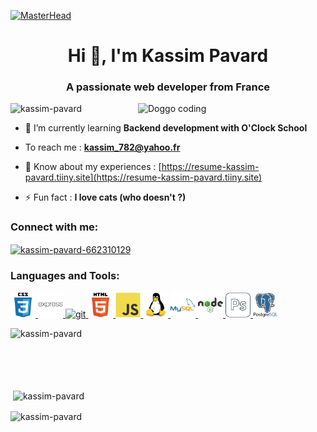 [![MasterHead](https://www.internetcreation.net/wp-content/uploads/2015/04/banner-web-development.png)](https://kassimpavard.io)


<h1 align="center">Hi 👋, I'm Kassim Pavard</h1>
<h3 align="center">A passionate web developer from France</h3>
<img align="right" alt="Doggo coding" width="300" src="https://art.pixilart.com/sr2712ab0b35ecd.gif">

<p align="left"> <img src="https://komarev.com/ghpvc/?username=kassim-pavard&label=Profile%20views&color=0e75b6&style=flat" alt="kassim-pavard" /> </p>

- 🌱 I’m currently learning **Backend development with O'Clock School**

- To reach me : **kassim_782@yahoo.fr**

- 📄 Know about my experiences : [https://resume-kassim-pavard.tiiny.site](https://resume-kassim-pavard.tiiny.site)

- ⚡ Fun fact : **I love cats (who doesn't ?)**

<h3 align="left">Connect with me:</h3>
<p align="left">
<a href="https://linkedin.com/in/kassim-pavard-662310129" target="blank"><img align="center" src="https://raw.githubusercontent.com/rahuldkjain/github-profile-readme-generator/master/src/images/icons/Social/linked-in-alt.svg" alt="kassim-pavard-662310129" height="30" width="40" /></a>
</p>

<h3 align="left">Languages and Tools:</h3>
<p align="left"> <a href="https://www.w3schools.com/css/" target="_blank" rel="noreferrer"> <img src="https://raw.githubusercontent.com/devicons/devicon/master/icons/css3/css3-original-wordmark.svg" alt="css3" width="40" height="40"/> </a> <a href="https://expressjs.com" target="_blank" rel="noreferrer"> <img src="https://raw.githubusercontent.com/devicons/devicon/master/icons/express/express-original-wordmark.svg" alt="express" width="40" height="40"/> </a> <a href="https://git-scm.com/" target="_blank" rel="noreferrer"> <img src="https://www.vectorlogo.zone/logos/git-scm/git-scm-icon.svg" alt="git" width="40" height="40"/> </a> <a href="https://www.w3.org/html/" target="_blank" rel="noreferrer"> <img src="https://raw.githubusercontent.com/devicons/devicon/master/icons/html5/html5-original-wordmark.svg" alt="html5" width="40" height="40"/> </a> <a href="https://developer.mozilla.org/en-US/docs/Web/JavaScript" target="_blank" rel="noreferrer"> <img src="https://raw.githubusercontent.com/devicons/devicon/master/icons/javascript/javascript-original.svg" alt="javascript" width="40" height="40"/> </a> <a href="https://www.linux.org/" target="_blank" rel="noreferrer"> <img src="https://raw.githubusercontent.com/devicons/devicon/master/icons/linux/linux-original.svg" alt="linux" width="40" height="40"/> </a> <a href="https://www.mysql.com/" target="_blank" rel="noreferrer"> <img src="https://raw.githubusercontent.com/devicons/devicon/master/icons/mysql/mysql-original-wordmark.svg" alt="mysql" width="40" height="40"/> </a> <a href="https://nodejs.org" target="_blank" rel="noreferrer"> <img src="https://raw.githubusercontent.com/devicons/devicon/master/icons/nodejs/nodejs-original-wordmark.svg" alt="nodejs" width="40" height="40"/> </a> <a href="https://www.photoshop.com/en" target="_blank" rel="noreferrer"> <img src="https://raw.githubusercontent.com/devicons/devicon/master/icons/photoshop/photoshop-line.svg" alt="photoshop" width="40" height="40"/> </a> <a href="https://www.postgresql.org" target="_blank" rel="noreferrer"> <img src="https://raw.githubusercontent.com/devicons/devicon/master/icons/postgresql/postgresql-original-wordmark.svg" alt="postgresql" width="40" height="40"/> </a> </p>

<p><img align="left" src="https://github-readme-stats.vercel.app/api/top-langs?username=kassim-pavard&show_icons=true&locale=en&layout=compact" alt="kassim-pavard" /></p></br></br></br></br></br>

<p>&nbsp;<img align="center" src="https://github-readme-stats.vercel.app/api?username=kassim-pavard&show_icons=true&locale=en" alt="kassim-pavard" /></p>

<p><img align="center" src="https://github-readme-streak-stats.herokuapp.com/?user=kassim-pavard&" alt="kassim-pavard" /></p>
